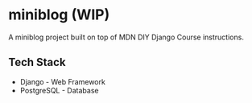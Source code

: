 # miniblog (WIP)
A miniblog project built on top of MDN DIY Django Course instructions.

## Tech Stack
- Django - Web Framework
- PostgreSQL - Database

